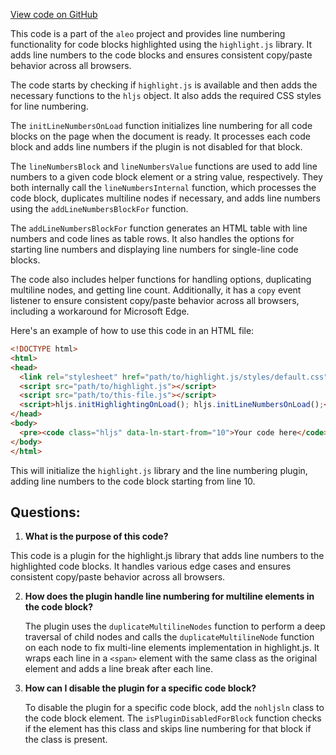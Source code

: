 [View code on GitHub](https://github.com/AleoHQ/aleo/sdk/docs/scripts/third-party/hljs-line-num-original.js)

This code is a part of the `aleo` project and provides line numbering functionality for code blocks highlighted using the `highlight.js` library. It adds line numbers to the code blocks and ensures consistent copy/paste behavior across all browsers.

The code starts by checking if `highlight.js` is available and then adds the necessary functions to the `hljs` object. It also adds the required CSS styles for line numbering.

The `initLineNumbersOnLoad` function initializes line numbering for all code blocks on the page when the document is ready. It processes each code block and adds line numbers if the plugin is not disabled for that block.

The `lineNumbersBlock` and `lineNumbersValue` functions are used to add line numbers to a given code block element or a string value, respectively. They both internally call the `lineNumbersInternal` function, which processes the code block, duplicates multiline nodes if necessary, and adds line numbers using the `addLineNumbersBlockFor` function.

The `addLineNumbersBlockFor` function generates an HTML table with line numbers and code lines as table rows. It also handles the options for starting line numbers and displaying line numbers for single-line code blocks.

The code also includes helper functions for handling options, duplicating multiline nodes, and getting line count. Additionally, it has a `copy` event listener to ensure consistent copy/paste behavior across all browsers, including a workaround for Microsoft Edge.

Here's an example of how to use this code in an HTML file:

```html
<!DOCTYPE html>
<html>
<head>
  <link rel="stylesheet" href="path/to/highlight.js/styles/default.css">
  <script src="path/to/highlight.js"></script>
  <script src="path/to/this-file.js"></script>
  <script>hljs.initHighlightingOnLoad(); hljs.initLineNumbersOnLoad();</script>
</head>
<body>
  <pre><code class="hljs" data-ln-start-from="10">Your code here</code></pre>
</body>
</html>
```

This will initialize the `highlight.js` library and the line numbering plugin, adding line numbers to the code block starting from line 10.
## Questions: 
 1. **What is the purpose of this code?**

   This code is a plugin for the highlight.js library that adds line numbers to the highlighted code blocks. It handles various edge cases and ensures consistent copy/paste behavior across all browsers.

2. **How does the plugin handle line numbering for multiline elements in the code block?**

   The plugin uses the `duplicateMultilineNodes` function to perform a deep traversal of child nodes and calls the `duplicateMultilineNode` function on each node to fix multi-line elements implementation in highlight.js. It wraps each line in a `<span>` element with the same class as the original element and adds a line break after each line.

3. **How can I disable the plugin for a specific code block?**

   To disable the plugin for a specific code block, add the `nohljsln` class to the code block element. The `isPluginDisabledForBlock` function checks if the element has this class and skips line numbering for that block if the class is present.